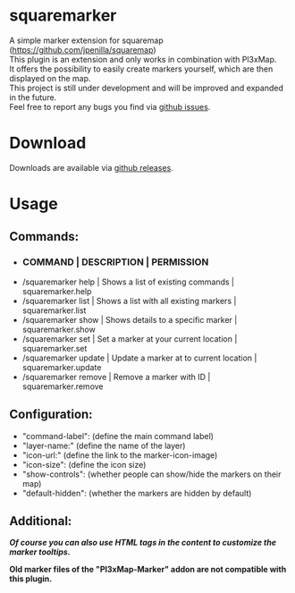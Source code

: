 # squaremarker
A simple marker extension for squaremap (https://github.com/jpenilla/squaremap)
<br>
This plugin is an extension and only works in combination with Pl3xMap.
<br>
It offers the possibility to easily create markers yourself, which are then displayed on the map.<br>
This project is still under development and will be improved and expanded in the future.<br>
Feel free to report any bugs you find via [github issues](https://github.com/SentixDev/squaremarker/issues).

# Download
Downloads are available via [github releases](https://github.com/SentixDev/squaremarker/releases).

# Usage
## Commands:
- ### COMMAND | DESCRIPTION | PERMISSION
- /squaremarker help | Shows a list of existing commands | squaremarker.help
- /squaremarker list | Shows a list with all existing markers | squaremarker.list
- /squaremarker show | Shows details to a specific marker | squaremarker.show
- /squaremarker set | Set a marker at your current location | squaremarker.set
- /squaremarker update | Update a marker at to current location | squaremarker.update
- /squaremarker remove | Remove a marker with ID | squaremarker.remove

## Configuration:
- "command-label": (define the main command label)
- "layer-name:" (define the name of the layer)
- "icon-url:" (define the link to the marker-icon-image)
- "icon-size": (define the icon size)
- "show-controls": (whether people can show/hide the markers on their map)
- "default-hidden": (whether the markers are hidden by default)

## Additional:
***Of course you can also use HTML tags in the content to customize the marker tooltips.***

**Old marker files of the "Pl3xMap-Marker" addon are not compatible with this plugin.** 
